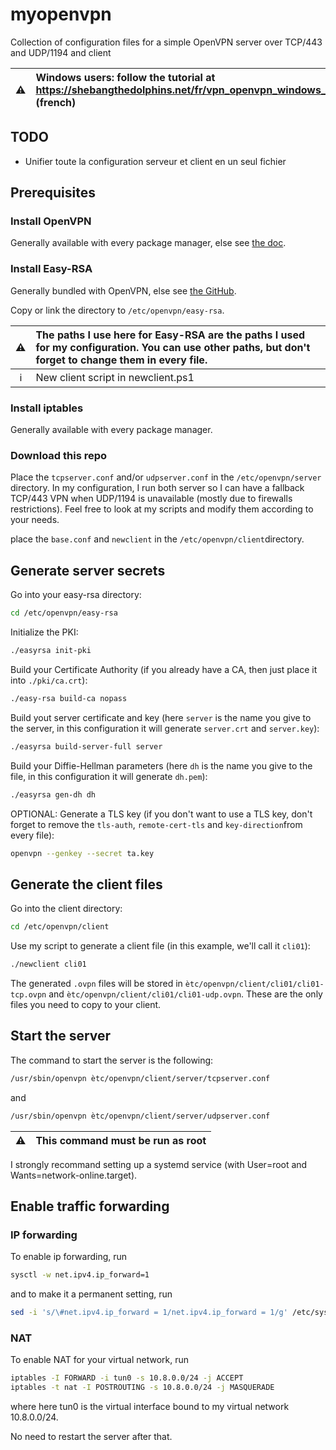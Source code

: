 # myopenvpn
Collection of configuration files for a simple OpenVPN server over TCP/443 and UDP/1194 and client

⚠️ | Windows users: follow the tutorial at https://shebangthedolphins.net/fr/vpn_openvpn_windows_server.html (french)
:---: | :---

## TODO
 - Unifier toute la configuration serveur et client en un seul fichier

## Prerequisites
### Install OpenVPN
Generally available with every package manager, else see [the doc](https://openvpn.net/).


### Install Easy-RSA
Generally bundled with OpenVPN, else see [the GitHub](https://github.com/OpenVPN/easy-rsa/releases/latest).

Copy or link the directory to `/etc/openvpn/easy-rsa`.

⚠️ | The paths I use here for Easy-RSA are the paths I used for my configuration. You can use other paths, but don't forget to change them in every file.
:---: | :---
ℹ️ | New client script in newclient.ps1

### Install iptables
Generally available with every package manager.


### Download this repo
Place the `tcpserver.conf` and/or `udpserver.conf` in the `/etc/openvpn/server` directory. In my configuration, I run both server so I can have a fallback TCP/443 VPN when UDP/1194 is unavailable (mostly due to firewalls restrictions). Feel free to look at my scripts and modify them according to your needs.

place the `base.conf` and `newclient` in the `/etc/openvpn/client`directory.


## Generate server secrets
Go into your easy-rsa directory:
```sh
cd /etc/openvpn/easy-rsa
```
Initialize the PKI:
```sh
./easyrsa init-pki
```
Build your Certificate Authority (if you already have a CA, then just place it into `./pki/ca.crt`):
```sh
./easy-rsa build-ca nopass
```
Build yout server certificate and key (here `server` is the name you give to the server, in this configuration it will generate `server.crt` and `server.key`):
```sh
./easyrsa build-server-full server
```
Build your Diffie-Hellman parameters (here `dh` is the name you give to the file, in this configuration it will generate `dh.pem`):
```sh
./easyrsa gen-dh dh
```
OPTIONAL: Generate a TLS key (if you don't want to use a TLS key, don't forget to remove the `tls-auth`, `remote-cert-tls` and `key-direction`from every file):
```sh
openvpn --genkey --secret ta.key
```

## Generate the client files
Go into the client directory:
```sh
cd /etc/openvpn/client
```
Use my script to generate a client file (in this example, we'll call it `cli01`):
```sh
./newclient cli01
```
The generated `.ovpn` files will be stored in `ètc/openvpn/client/cli01/cli01-tcp.ovpn` and `ètc/openvpn/client/cli01/cli01-udp.ovpn`. These are the only files you need to copy to your client.


## Start the server
The command to start the server is the following:
```sh
/usr/sbin/openvpn ètc/openvpn/client/server/tcpserver.conf
```
and
```sh
/usr/sbin/openvpn ètc/openvpn/client/server/udpserver.conf
```
⚠️ | This command must be run as root
:---: | :---

I strongly recommand setting up a systemd service (with User=root and Wants=network-online.target).

## Enable traffic forwarding

### IP forwarding
To enable ip forwarding, run
```sh
sysctl -w net.ipv4.ip_forward=1
```
and to make it a permanent setting, run
```sh
sed -i 's/\#net.ipv4.ip_forward = 1/net.ipv4.ip_forward = 1/g' /etc/sysctl.conf
```

### NAT
To enable NAT for your virtual network, run
```sh
iptables -I FORWARD -i tun0 -s 10.8.0.0/24 -j ACCEPT
iptables -t nat -I POSTROUTING -s 10.8.0.0/24 -j MASQUERADE
```
where here tun0 is the virtual interface bound to my virtual network 10.8.0.0/24.

No need to restart the server after that.
